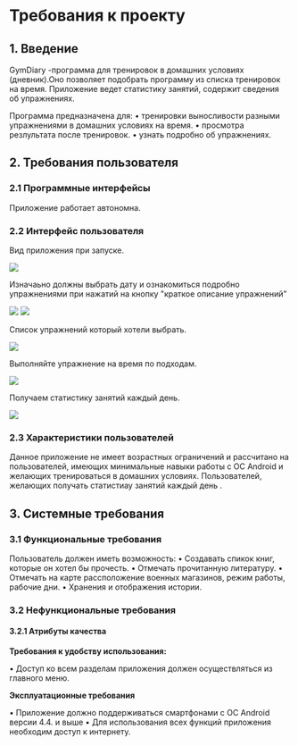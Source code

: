# **Требования к проекту**

## **1. Введение**

GymDiary -программа для тренировок в домашних условиях (дневник).Оно позволяет подобрать программу из списка тренировок на время. Приложение ведет статистику занятий, содержит сведения об упражнениях.

Программа предназначена для:
•	тренировки выносливости разными упражнениями в домашних условиях на время.
•	просмотра резлультата после тренировок.
•	узнать подробно об упражнениях.

## **2. Требования пользователя**

### **2.1 Программные интерфейсы**
Приложение работает автономна.


### **2.2 Интерфейс пользователя**

Вид приложения при запуске.

![](https://github.com/Dosov/GymDiary/blob/master/2.PNG)

Изначаьно должны выбрать дату и ознакомиться подробно упражнениями при нажатий на кнопку "краткое описание упражнений"

![](https://github.com/Dosov/GymDiary/blob/master/5.PNG)
![](https://github.com/Dosov/GymDiary/blob/master/6.PNG)


Список упражнений который хотели выбрать. 

![](https://github.com/Dosov/GymDiary/blob/master/1.PNG)


Выполняйте упражнение на время по подходам.

![](https://github.com/Dosov/GymDiary/blob/master/3.PNG)


Получаем статистику занятий каждый день.

![](https://github.com/Dosov/GymDiary/blob/master/4.PNG)


### **2.3 Характеристики пользователей**
Данное приложение не имеет возрастных ограничений и рассчитано на пользователей, имеющих минимальные навыки работы с ОС Android и желающих тренироваться в домашних условиях. Пользователей, желающих получать статистиау занятий каждый день .   

## **3. Системные требования**

### **3.1 Функциональные требования**

Пользователь должен иметь возможность:
•	Создавать спикок книг, которые он хотел бы прочесть.
•	Отмечать прочитанную литературу.
•	Отмечать на карте рассположение военных магазинов, режим работы, рабочие дни.
•	Хранения и отображения истории.


### **3.2 Нефункциональные требования**

#### **3.2.1 Атрибуты качества**

**Требования к удобству использования:**

•	Доступ ко всем разделам приложения должен осуществляться из главного меню.

**Эксплуатационные требования**

•	Приложение должно поддерживаться смартфонами с ОС Android версии 4.4. и выше
•	Для использования всех функций приложения необходим доступ к интернету.
